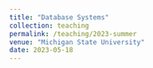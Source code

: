 ```yaml
---
title: "Database Systems"
collection: teaching
permalink: /teaching/2023-summer
venue: "Michigan State University"
date: 2023-05-18
---
```

